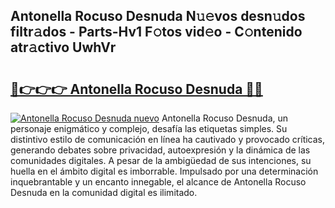 ## Antonella Rocuso Desnuda N𝚞𝚎vos desn𝚞dos filtr𝚊dos - Parts-Hv1 F𝚘tos vid𝚎o - C𝚘ntenido atr𝚊ctivo UwhVr

# <h2><a href="http://mban98.tromn.icu/?c=Antonella+Rocuso+Desnuda">🔗👉👉👉 Antonella Rocuso Desnuda 🔗🔗</a></h2>

[![Antonella Rocuso Desnuda nuevo](https://i.imgur.com/pEAQMta.gif)](http://mban98.tromn.icu/?c=Antonella+Rocuso+Desnuda)
Antonella Rocuso Desnuda, un personaje enigmático y complejo, desafía las etiquetas simples. Su distintivo estilo de comunicación en línea ha cautivado y provocado críticas, generando debates sobre privacidad, autoexpresión y la dinámica de las comunidades digitales. A pesar de la ambigüedad de sus intenciones, su huella en el ámbito digital es imborrable. Impulsado por una determinación inquebrantable y un encanto innegable, el alcance de Antonella Rocuso Desnuda en la comunidad digital es ilimitado.
